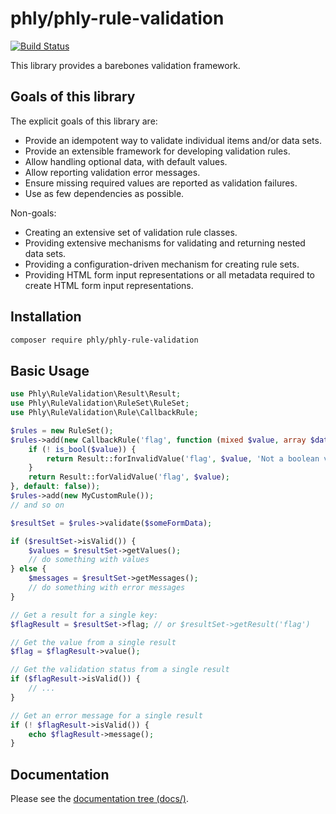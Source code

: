 # phly/phly-rule-validation

[![Build Status](https://github.com/phly/phly-rule-validation/actions/workflows/continuous-integration.yml/badge.svg)](https://github.com/phly/phly-rule-validation/actions/workflows/continuous-integration.yml)

This library provides a barebones validation framework.

## Goals of this library

The explicit goals of this library are:

- Provide an idempotent way to validate individual items and/or data sets.
- Provide an extensible framework for developing validation rules.
- Allow handling optional data, with default values.
- Allow reporting validation error messages.
- Ensure missing required values are reported as validation failures.
- Use as few dependencies as possible.

Non-goals:

- Creating an extensive set of validation rule classes.
- Providing extensive mechanisms for validating and returning nested data sets.
- Providing a configuration-driven mechanism for creating rule sets.
- Providing HTML form input representations or all metadata required to create HTML form input representations.

## Installation

```bash
composer require phly/phly-rule-validation
```

## Basic Usage

```php
use Phly\RuleValidation\Result\Result;
use Phly\RuleValidation\RuleSet\RuleSet;
use Phly\RuleValidation\Rule\CallbackRule;

$rules = new RuleSet();
$rules->add(new CallbackRule('flag', function (mixed $value, array $data): Result {
    if (! is_bool($value)) {
        return Result::forInvalidValue('flag', $value, 'Not a boolean value');
    }
    return Result::forValidValue('flag', $value);
}, default: false));
$rules->add(new MyCustomRule());
// and so on

$resultSet = $rules->validate($someFormData);

if ($resultSet->isValid()) {
    $values = $resultSet->getValues();
    // do something with values
} else {
    $messages = $resultSet->getMessages();
    // do something with error messages
}

// Get a result for a single key:
$flagResult = $resultSet->flag; // or $resultSet->getResult('flag')

// Get the value from a single result
$flag = $flagResult->value();

// Get the validation status from a single result
if ($flagResult->isValid()) {
    // ...
}

// Get an error message for a single result
if (! $flagResult->isValid()) {
    echo $flagResult->message();
}
```

## Documentation

Please see the [documentation tree (docs/)](./docs/README.md).
